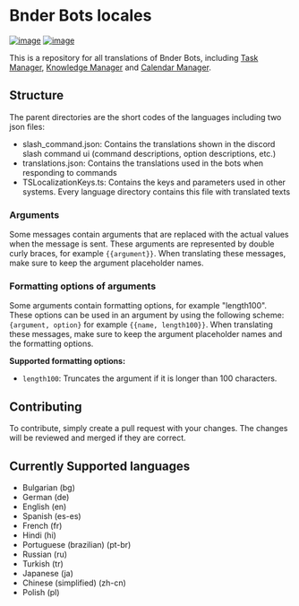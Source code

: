 # Bnder Bots locales

[![image](https://img.shields.io/badge/Discord-5865F2?style=for-the-badge&logo=discord&logoColor=white "Discord")](https://bnder.net/discord)
[![image](https://img.shields.io/badge/website-000000?style=for-the-badge&logo=About.me&logoColor=white "Website")](https://bnder.net/)

This is a repository for all translations of Bnder Bots, including [Task Manager](https://bnder.net/task), [Knowledge Manager](https://bnder.net/knowledge) and [Calendar Manager](https://bnder.net/calendar).

## Structure

The parent directories are the short codes of the languages including two json files:
- slash_command.json: Contains the translations shown in the discord slash command ui (command descriptions, option descriptions, etc.)
- translations.json: Contains the translations used in the bots when responding to commands
- TSLocalizationKeys.ts: Contains the keys and parameters used in other systems. Every language directory contains this file with translated texts

### Arguments

Some messages contain arguments that are replaced with the actual values when the message is sent. These arguments are represented by double curly braces, for example `{{argument}}`. When translating these messages, make sure to keep the argument placeholder names.

### Formatting options of arguments

Some arguments contain formatting options, for example "length100". These options can be used in an argument by using the following scheme: `{argument, option}` for example `{{name, length100}}`. When translating these messages, make sure to keep the argument placeholder names and the formatting options.

**Supported formatting options:**
- `length100`: Truncates the argument if it is longer than 100 characters.

## Contributing

To contribute, simply create a pull request with your changes. The changes will be reviewed and merged if they are correct.

## Currently Supported languages

- Bulgarian (bg)
- German (de)
- English (en)
- Spanish (es-es)
- French (fr)
- Hindi (hi)
- Portuguese (brazilian) (pt-br)
- Russian (ru)
- Turkish (tr)
- Japanese (ja)
- Chinese (simplified) (zh-cn)
- Polish (pl)